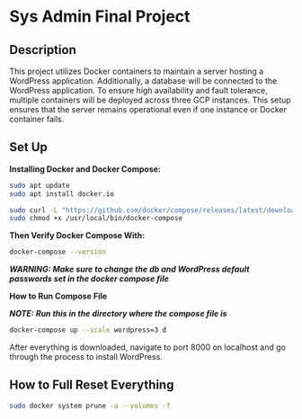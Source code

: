 # Sys Admin Final Project

## Description

This project utilizes Docker containers to maintain a server hosting a WordPress application. Additionally, a database will be connected to the WordPress application. To ensure high availability and fault tolerance, multiple containers will be deployed across three GCP instances. This setup ensures that the server remains operational even if one instance or Docker container fails.

## Set Up

**Installing Docker and Docker Compose:**

```Bash
sudo apt update
sudo apt install docker.io

sudo curl -L "https://github.com/docker/compose/releases/latest/download/docker-compose-$(uname -s)-$(uname -m)" -o /usr/local/bin/docker-compose
sudo chmod +x /usr/local/bin/docker-compose

```
**Then Verify Docker Compose With:**

```Bash
docker-compose --version
```
***WARNING: Make sure to change the db and WordPress default passwords set in the docker compose file***

**How to Run Compose File**

***NOTE: Run this in the directory where the compose file is***

```Bash
docker-compose up --scale wordpress=3 d
```

After everything is downloaded, navigate to port 8000 on localhost and go through the process to install WordPress.

## How to Full Reset Everything

```Bash
sudo docker system prune -a --volumes -f
```

